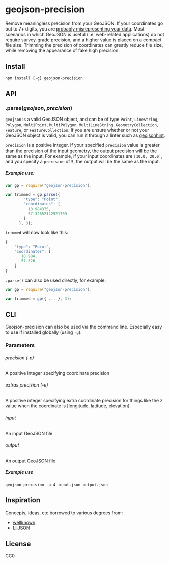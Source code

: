 # geojson-precision
Remove meaningless precision from your GeoJSON. If your coordinates go out to 7+ digits, you are [probably misrepresenting your data](http://gis.stackexchange.com/a/8674/14196). Most scenarios in which GeoJSON is useful (i.e. web-related applications) do not require survey-grade precision, and a higher value is placed on a compact file size. Trimming the precision of coordinates can greatly reduce file size, while removing the appearance of fake high precision.


## Install
````
npm install [-g] geojson-precision
````


## API


### .parse(*geojson*, *precision*)

````geojson```` is a valid GeoJSON object, and can be of type ````Point````, ````LineString````, ````Polygon````, ````MultiPoint````, ````MultiPolygon````, ````MultiLineString````, ````GeometryCollection````, ````Feature````, or ````FeatureCollection````. If you are unsure whether or not your GeoJSON object is valid, you can run it through a linter such as [geojsonhint](https://github.com/mapbox/geojsonhint).

````precision```` is a positive integer. If your specified ````precision```` value is greater than the precision of the input geometry, the output precision will be the same as the input. For example, if your input coordinates are ````[10.0, 20.0]````, and you specify a ````precision```` of ````5````, the output will be the same as the input. 

 
##### Example use:

````javascript
var gp = require("geojson-precision");

var trimmed = gp.parse({
        "type": "Point",
        "coordinates": [
          18.984375,
          57.32652122521709
        ]
      }, 3);

````

````trimmed```` will now look like this:

````javascript
{
    "type": "Point",
    "coordinates": [
       18.984,
       57.326
    ]
}
````

 ````.parse()```` can also be used directly, for example:
 
 ````javascript
var gp = require("geojson-precision");

var trimmed = gp({ ... }, 3);

````


## CLI
Geojson-precision can also be used via the command line. Especially easy to use if installed globally (using ````-g````).

### Parameters
######  precision (-p)
A positive integer specifying coordinate precision

######  extras precision (-e)
A positive integer specifying extra coordinate precision for things like the z value when the coordinate is [longitude, latitude, elevation].

###### input
An input GeoJSON file

###### output
An output GeoJSON file

##### Example use
````
geojson-precision -p 4 input.json output.json
````




## Inspiration
Concepts, ideas, etc borrowed to various degrees from:

  - [wellknown](https://github.com/mapbox/wellknown/pull/18) 
  - [LilJSON](https://github.com/migurski/LilJSON)


## License
CC0
